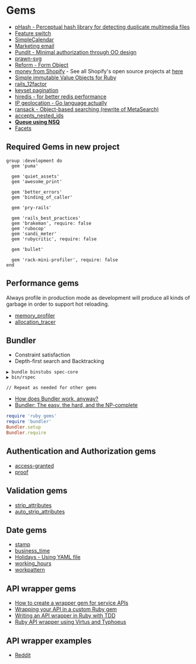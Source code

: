 # Gems

* [pHash - Perceptual hash library for detecting duplicate multimedia files](https://github.com/westonplatter/phashion)
* [Feature switch](https://github.com/pda/flip)
* [SimpleCalendar](https://gorails.com/blog/simplecalendar-1-1-released)
* [Marketing email](https://www.mailerlite.com)
* [Pundit - Minimal authorization through OO design](https://github.com/elabs/pundit)
* [prawn-svg](https://github.com/mogest/prawn-svg)
* [Reform - Form Object](https://github.com/apotonick/reform)
* [money from Shopify](https://github.com/Shopify/money) - See all Shopify's open source projects at [here](http://shopify.github.io/)
* [Simple immutable Value Objects for Ruby](https://github.com/tcrayford/values)
* [rails_12factor](https://github.com/heroku/rails_12factor)
* [keyset pagination](https://github.com/glebm/order_query)
* [hiredis - for better redis performance](https://github.com/redis/hiredis-rb)
* [IP geolocation - Go language actually](https://github.com/fiorix/freegeoip)
* [ransack - Object-based searching (rewrite of MetaSearch)](https://github.com/activerecord-hackery/ransack)
* [accepts_nested_ids](https://github.com/uberllama/accepts_nested_ids)
* [**Queue using NSQ**](https://github.com/wistia/nsq-ruby)
* [Facets](https://github.com/rubyworks/facets)

## Required Gems in new project

```Gemfile
group :development do
  gem 'puma'

  gem 'quiet_assets'
  gem 'awesome_print'

  gem 'better_errors'
  gem 'binding_of_caller'

  gem 'pry-rails'

  gem 'rails_best_practices'
  gem 'brakeman', require: false
  gem 'rubocop'
  gem 'sandi_meter'
  gem 'rubycritic', require: false

  gem 'bullet'
  
  gem 'rack-mini-profiler', require: false
end
```

## Performance gems

Always profile in production mode as development will produce all kinds of garbage in order to support hot reloading.

* [memory_profiler](https://github.com/SamSaffron/memory_profiler)
* [allocation_tracer](https://github.com/ko1/allocation_tracer)

## Bundler

* Constraint satisfaction
* Depth-first search and Backtracking

```
▶ bundle binstubs spec-core
▶ bin/rspec

// Repeat as needed for other gems
```

* [How does Bundler work, anyway?](https://www.youtube.com/watch?v=GvFfd_MCJq0)
* [Bundler: The easy, the hard, and the NP-complete](https://www.youtube.com/watch?v=3soqhbnh0jY)

```ruby
require 'ruby gems'
require 'bundler'
Bundler.setup
Bundler.require
```

## Authentication and Authorization gems

* [access-granted](https://github.com/chaps-io/access-granted)
* [proof](https://github.com/undercase/proof)

## Validation gems

* [strip_attributes](https://github.com/rmm5t/strip_attributes)
* [auto_strip_attributes](https://github.com/holli/auto_strip_attributes)

## Date gems

* [stamp](https://github.com/jeremyw/stamp)
* [business_time](https://github.com/bokmann/business_time)
* [Holidays - Using YAML file](https://github.com/alexdunae/holidays)
* [working_hours](https://github.com/Intrepidd/working_hours)
* [workpattern](https://github.com/callenb/workpattern)

## API wrapper gems

* [How to create a wrapper gem for service APIs](https://gregmoreno.wordpress.com/2012/06/07/how-to-create-a-wrapper-gem-for-service-apis-part-1/)
* [Wrapping your API in a custom Ruby gem](https://blog.engineyard.com/2014/wrapping-your-api-in-a-ruby-gem)
* [Writing an API wrapper in Ruby with TDD](http://code.tutsplus.com/articles/writing-an-api-wrapper-in-ruby-with-tdd--net-23875)
* [Ruby API wrapper using Virtus and Typhoeus](http://www.nickdesteffen.com/blog/ruby-api-wrapper-using-virtus-and-typhoeus)

## API wrapper examples

* [Reddit](https://github.com/samsymons/RedditKit.rb)